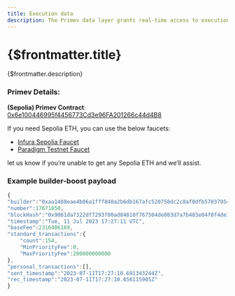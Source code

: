 ```yaml
---
title: Execution data
description: The Primev data layer grants real-time access to execution data pertaining to block templates, also known as builder hints, and facilitates the seamless transmission of this data to connected entities.
---
```


# {$frontmatter.title}

{$frontmatter.description}

### Primev Details:

**(Sepolia) Primev Contract**: [0x6e100446995f4456773Cd3e96FA201266c44d4B8](https://sepolia.etherscan.io/address/0x6e100446995f4456773Cd3e96FA201266c44d4B8)

If you need Sepolia ETH, you can use the below faucets:

- [Infura Sepolia Faucet](https://www.infura.io/faucet/sepolia)
- [Paradigm Testnet Faucet](https://faucet.paradigm.xyz/)

let us know if you’re unable to get any Sepolia ETH and we’ll assist.


### Example builder-boost payload
    
```javascript
{
"builder":"0xaa1488eae4b06a1fff840a2b6db167afc520758dc2c8af0dfb57037954df3431b747e2f900fe8805f05d635e9a29717b",
"number":17671850,
"blockHash":"0x9061da7322df7293f00ad84810f767504de083d7a7b483e84f0f4de1d5bc0130",
"timestamp":"Tue, 11 Jul 2023 17:27:11 UTC",
"baseFee":2316406169,
"standard_transactions":{
    "count":154,
    "MinPriorityFee":0,
    "MaxPriorityFee":200000000000
},
"personal_transactions":[],
"sent_timestamp":"2023-07-11T17:27:10.691343244Z",
"rec_timestamp":"2023-07-11T17:27:10.656115905Z"
}
```
